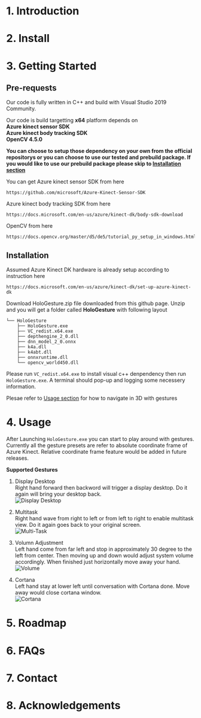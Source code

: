 # 1.  Introduction

# 2.  Install

# 3.  Getting Started

## Pre-requests
Our code is fully written in C++ and build with Visual Studio 2019 Community.  

Our code is build targetting **x64** platform depends on   
**Azure kinect sensor SDK**  
**Azure kinect body tracking SDK**  
**OpenCV 4.5.0**

**You can choose to setup those dependency on your own from the official repositorys or you can choose to use our tested and prebuild package. If you would like to use our prebuild package please skip to [Installation section](#Installation)**

You can get Azure kinect sensor SDK from here
```
https://github.com/microsoft/Azure-Kinect-Sensor-SDK
```
Azure kinect body tracking SDK from here
```
https://docs.microsoft.com/en-us/azure/kinect-dk/body-sdk-download
```
OpenCV from here
```
https://docs.opencv.org/master/d5/de5/tutorial_py_setup_in_windows.html
```
## Installation
Assumed Azure Kinect DK hardware is already setup according to instruction here  
```
https://docs.microsoft.com/en-us/azure/kinect-dk/set-up-azure-kinect-dk
```
Download HoloGesture.zip file downloaded from this github page. Unzip and you will get a folder called **HoloGesture** with following layout
```
└── HoloGesture
    ├── HoloGesture.exe
    ├── VC_redist.x64.exe
    ├── depthengine_2_0.dll
    ├── dnn_model_2_0.onnx
    ├── k4a.dll
    ├── k4abt.dll
    ├── onnxruntime.dll
    └── opencv_world450.dll
```

Please run `VC_redist.x64.exe` to install visual c++ denpendency then run `HoloGesture.exe`. A terminal should pop-up and logging some necessery information.

Plesae refer to [Usage section](#Usage) for how to navigate in 3D with gestures
# 4.  Usage
After Launching `HoloGesture.exe` you can start to play around with gestures. Currently all the gesture presets are refer to absolute coordinate frame of Azure Kinect. Relative coordinate frame feature would be added in future releases.

**Supported Gestures**
1.  Display Desktop  
Right hand forward then backword will trigger a display desktop. Do it again will bring your desktop back.  
![Display Desktop](https://github.com/yifeifang/HoloGesture/blob/gesture_object/gifs/desktop.gif)

2.  Multitask  
Right hand wave from right to left or from left to right to enable multitask view. Do it again goes back to your original screen.  
![Multi-Task](https://github.com/yifeifang/HoloGesture/blob/gesture_object/gifs/multitask.gif)

3.  Volumn Adjustment  
Left hand come from far left and stop in approximately 30 degree to the left from center. Then moving up and down would adjust system volume accordingly. When finished just horizontally move away your hand.  
![Volume](https://github.com/yifeifang/HoloGesture/blob/gesture_object/gifs/volume.gif)

4.  Cortana  
Left hand stay at lower left until conversation with Cortana done. Move away would close cortana window.  
![Cortana](https://github.com/yifeifang/HoloGesture/blob/gesture_object/gifs/cortana.gif)

# 5.  Roadmap

# 6.  FAQs

# 7.  Contact

# 8.  Acknowledgements
